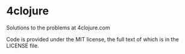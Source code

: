 4clojure
========

Solutions to the problems at 4clojure.com

Code is provided under the MIT license, the full text of which is in the LICENSE file.
